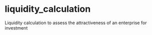 # liquidity_calculation

Liquidity calculation to assess the attractiveness of an enterprise for investment
